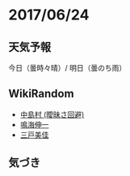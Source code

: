 # 2017/06/24

## 天気予報

今日（曇時々晴）/ 明日（曇のち雨）

## WikiRandom

* [中島村 (曖昧さ回避)](https://ja.wikipedia.org/wiki/%E4%B8%AD%E5%B3%B6%E6%9D%91_%28%E6%9B%96%E6%98%A7%E3%81%95%E5%9B%9E%E9%81%BF%29)
* [鳴海伸一](https://ja.wikipedia.org/wiki/%E9%B3%B4%E6%B5%B7%E4%BC%B8%E4%B8%80)
* [三戸美佳](https://ja.wikipedia.org/wiki/%E4%B8%89%E6%88%B8%E7%BE%8E%E4%BD%B3)

## 気づき

